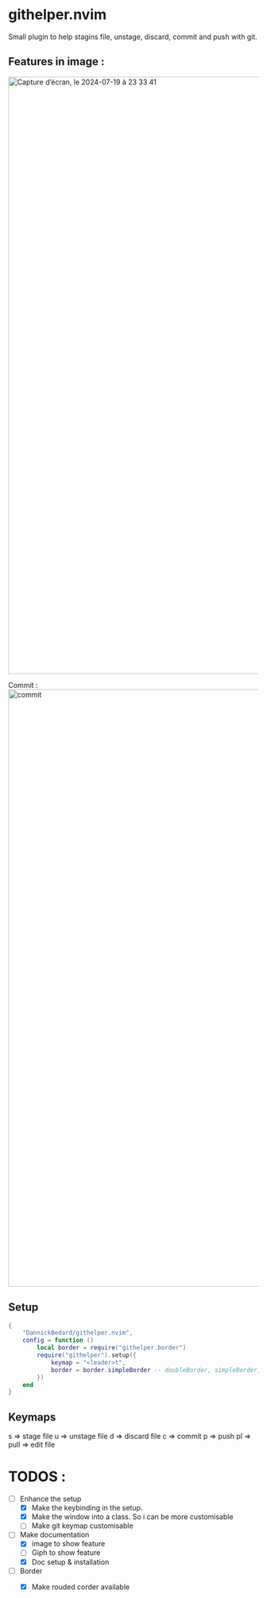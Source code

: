 # githelper.nvim
Small plugin to help stagins file, unstage, discard, commit and push with git.

## Features in image  :
<img width="1200" alt="Capture d’écran, le 2024-07-19 à 23 33 41" src="https://github.com/user-attachments/assets/4dc8e8e2-85d1-4d33-88c2-a10591cc888b">

Commit : 
<img width="1200" alt="commit" src="https://github.com/user-attachments/assets/fb52fd5e-7a2d-4271-8641-521f2b875874">

## Setup

```lua
{
    "DannickBedard/githelper.nvim",
    config = function ()
        local border = require("githelper.border")
        require("githelper").setup({
            keymap = "<leader>t",
            border = border.simpleBorder -- doubleBorder, simpleBorder, simpleRoundedBorder, simpleThickBorder
        })
    end
}
```

## Keymaps

s => stage file
u => unstage file
d => discard file
c => commit
p => push
pl => pull
<cr> => edit file

# TODOS : 

- [ ] Enhance the setup
    - [x] Make the keybinding in the setup.
    - [x] Make the window into a class. So i can be more customisable
    - [ ] Make git keymap customisable
- [ ] Make documentation
    - [x] image to show feature
    - [ ] Giph to show feature
    - [x] Doc setup & installation

- [ ] Border
    - [x] Make rouded corder available

